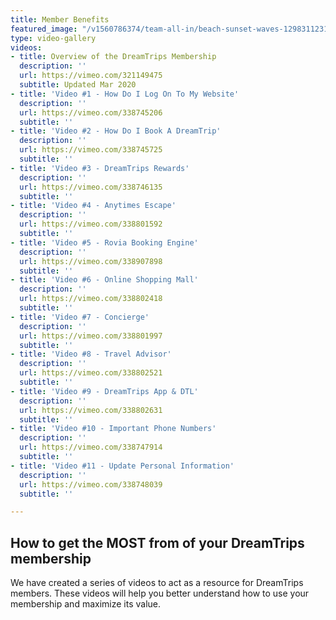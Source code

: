 ```yaml
---
title: Member Benefits
featured_image: "/v1560786374/team-all-in/beach-sunset-waves-12983112313102128.jpg"
type: video-gallery
videos:
- title: Overview of the DreamTrips Membership
  description: ''
  url: https://vimeo.com/321149475
  subtitle: Updated Mar 2020
- title: 'Video #1 - How Do I Log On To My Website'
  description: ''
  url: https://vimeo.com/338745206
  subtitle: ''
- title: 'Video #2 - How Do I Book A DreamTrip'
  description: ''
  url: https://vimeo.com/338745725
  subtitle: ''
- title: 'Video #3 - DreamTrips Rewards'
  description: ''
  url: https://vimeo.com/338746135
  subtitle: ''
- title: 'Video #4 - Anytimes Escape'
  description: ''
  url: https://vimeo.com/338801592
  subtitle: ''
- title: 'Video #5 - Rovia Booking Engine'
  description: ''
  url: https://vimeo.com/338907898
  subtitle: ''
- title: 'Video #6 - Online Shopping Mall'
  description: ''
  url: https://vimeo.com/338802418
  subtitle: ''
- title: 'Video #7 - Concierge'
  description: ''
  url: https://vimeo.com/338801997
  subtitle: ''
- title: 'Video #8 - Travel Advisor'
  description: ''
  url: https://vimeo.com/338802521
  subtitle: ''
- title: 'Video #9 - DreamTrips App & DTL'
  description: ''
  url: https://vimeo.com/338802631
  subtitle: ''
- title: 'Video #10 - Important Phone Numbers'
  description: ''
  url: https://vimeo.com/338747914
  subtitle: ''
- title: 'Video #11 - Update Personal Information'
  description: ''
  url: https://vimeo.com/338748039
  subtitle: ''

---
```

## How to get the MOST from of your DreamTrips membership

We have created a series of videos to act as a resource for DreamTrips members. These videos will help you better understand how to use your membership and maximize its value.